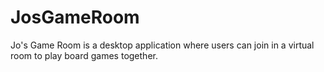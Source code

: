 # JosGameRoom
Jo's Game Room is a desktop application where users can join in a virtual room to play board games together.
